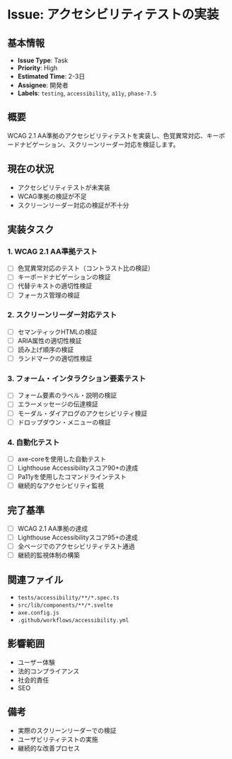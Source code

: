 # Issue: アクセシビリティテストの実装

## 基本情報

- **Issue Type**: Task
- **Priority**: High
- **Estimated Time**: 2-3日
- **Assignee**: 開発者
- **Labels**: `testing`, `accessibility`, `a11y`, `phase-7.5`

## 概要

WCAG 2.1 AA準拠のアクセシビリティテストを実装し、色覚異常対応、キーボードナビゲーション、スクリーンリーダー対応を検証します。

## 現在の状況

- アクセシビリティテストが未実装
- WCAG準拠の検証が不足
- スクリーンリーダー対応の検証が不十分

## 実装タスク

### 1. WCAG 2.1 AA準拠テスト

- [ ] 色覚異常対応のテスト（コントラスト比の検証）
- [ ] キーボードナビゲーションの検証
- [ ] 代替テキストの適切性検証
- [ ] フォーカス管理の検証

### 2. スクリーンリーダー対応テスト

- [ ] セマンティックHTMLの検証
- [ ] ARIA属性の適切性検証
- [ ] 読み上げ順序の検証
- [ ] ランドマークの適切性検証

### 3. フォーム・インタラクション要素テスト

- [ ] フォーム要素のラベル・説明の検証
- [ ] エラーメッセージの伝達検証
- [ ] モーダル・ダイアログのアクセシビリティ検証
- [ ] ドロップダウン・メニューの検証

### 4. 自動化テスト

- [ ] axe-coreを使用した自動テスト
- [ ] Lighthouse Accessibilityスコア90+の達成
- [ ] Pa11yを使用したコマンドラインテスト
- [ ] 継続的なアクセシビリティ監視

## 完了基準

- [ ] WCAG 2.1 AA準拠の達成
- [ ] Lighthouse Accessibilityスコア95+の達成
- [ ] 全ページでのアクセシビリティテスト通過
- [ ] 継続的監視体制の構築

## 関連ファイル

- `tests/accessibility/**/*.spec.ts`
- `src/lib/components/**/*.svelte`
- `axe.config.js`
- `.github/workflows/accessibility.yml`

## 影響範囲

- ユーザー体験
- 法的コンプライアンス
- 社会的責任
- SEO

## 備考

- 実際のスクリーンリーダーでの検証
- ユーザビリティテストの実施
- 継続的な改善プロセス